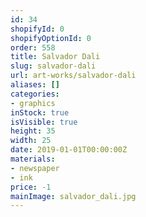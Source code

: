 ```yaml
---
id: 34
shopifyId: 0
shopifyOptionId: 0
order: 558
title: Salvador Dali
slug: salvador-dali
url: art-works/salvador-dali
aliases: []
categories:
- graphics
inStock: true
isVisible: true
height: 35
width: 25
date: 2019-01-01T00:00:00Z
materials:
- newspaper
- ink
price: -1
mainImage: salvador_dali.jpg
---
```


